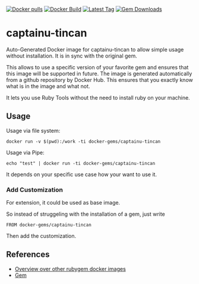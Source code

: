 [![Docker pulls](https://img.shields.io/docker/pulls/rubygem/captainu-tincan.svg)](https://hub.docker.com/r/rubygem/captainu-tincan/)
[![Docker Build](https://img.shields.io/docker/automated/rubygem/captainu-tincan.svg)](https://hub.docker.com/r/rubygem/captainu-tincan/)
[![Latest Tag](https://img.shields.io/github/tag/docker-rubygem/captainu-tincan.svg)](https://hub.docker.com/r/rubygem/captainu-tincan/)
[![Gem Downloads](https://img.shields.io/gem/dt/captainu-tincan.svg)](https://rubygems.org/gems/captainu-tincan/)
# captainu-tincan

Auto-Generated Docker image for captainu-tincan to allow simple usage without installation.
It is in sync with the original gem.

This allows to use a specific version of your favorite gem and ensures that this image will be supported in future.
The image is generated automatically from a github repository by Docker Hub.
This ensures that you exactly know what is in the image and what not.

It lets you use Ruby Tools without the need to install ruby on your machine.

## Usage

Usage via file system:

`docker run -v $(pwd):/work -ti docker-gems/captainu-tincan`

Usage via Pipe:

`echo "test" | docker run -ti docker-gems/captainu-tincan`

It depends on your specific use case how your want to use it.

### Add Customization

For extension, it could be used as base image.

So instead of struggeling with the installation of a gem, just write

`FROM docker-gems/captainu-tincan`

Then add the customization.

## References

 - [Overview over other rubygem docker images](https://github.com/thinkbot/docker-rubygem)
 - [Gem](https://rubygems.org/gems/captainu-tincan/)
